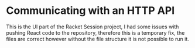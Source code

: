 # Communicating with an HTTP API

This is the UI part of the Racket Session project, I had some issues with pushing React code to the repository, therefore this is a temporary fix, the files are correct however without the file structure it is not possible to run it. 
